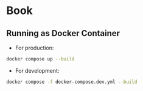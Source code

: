 # Book

## Running as Docker Container

- For production:
```bash
docker compose up --build
```
- For development:
```bash
docker compose -f docker-compose.dev.yml --build
```
